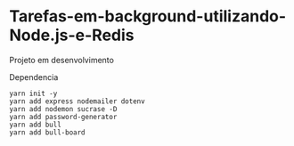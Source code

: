 # Tarefas-em-background-utilizando-Node.js-e-Redis
Projeto em desenvolvimento


Dependencia 
```
yarn init -y
yarn add express nodemailer dotenv
yarn add nodemon sucrase -D
yarn add password-generator
yarn add bull
yarn add bull-board

```
